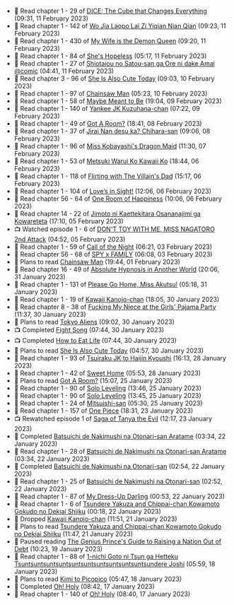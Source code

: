 <!-- ANILIST_ACTIVITY:start -->

-   📖 Read chapter 1 - 29 of [DICE: The Cube that Changes Everything](https://anilist.co/manga/85208) (09:31, 11 February 2023)
-   📖 Read chapter 1 - 142 of [Wo Jia Laopo Lai Zi Yiqian Nian Qian](https://anilist.co/manga/146267) (09:23, 11 February 2023)
-   📖 Read chapter 1 - 430 of [My Wife is the Demon Queen](https://anilist.co/manga/107966) (09:20, 11 February 2023)
-   📖 Read chapter 1 - 84 of [She's Hopeless](https://anilist.co/manga/126944) (05:17, 11 February 2023)
-   📖 Read chapter 1 - 27 of [Shiotaiou no Satou-san ga Ore ni dake Amai @comic](https://anilist.co/manga/123130) (04:41, 11 February 2023)
-   📖 Read chapter 3 - 96 of [She Is Also Cute Today](https://anilist.co/manga/112378) (09:03, 10 February 2023)
-   📖 Read chapter 1 - 97 of [Chainsaw Man](https://anilist.co/manga/105778) (05:23, 10 February 2023)
-   📖 Read chapter 1 - 58 of [Maybe Meant to Be](https://anilist.co/manga/146139) (19:04, 09 February 2023)
-   📖 Read chapter 1 - 140 of [Yankee JK Kuzuhana-chan](https://anilist.co/manga/116822) (07:22, 09 February 2023)
-   📖 Read chapter 1 - 49 of [Got A Room?](https://anilist.co/manga/129808) (18:41, 08 February 2023)
-   📖 Read chapter 1 - 37 of [Jirai Nan desu ka? Chihara-san](https://anilist.co/manga/137714) (09:06, 08 February 2023)
-   📖 Read chapter 1 - 96 of [Miss Kobayashi's Dragon Maid](https://anilist.co/manga/86303) (11:30, 07 February 2023)
-   📖 Read chapter 1 - 53 of [Metsuki Warui Ko Kawaii Ko](https://anilist.co/manga/143936) (18:44, 06 February 2023)
-   📖 Read chapter 1 - 118 of [Flirting with The Villain's Dad](https://anilist.co/manga/117581) (15:17, 06 February 2023)
-   📖 Read chapter 1 - 104 of [Love’s in Sight!](https://anilist.co/manga/107445) (12:06, 06 February 2023)
-   📖 Read chapter 56 - 64 of [One Room of Happiness](https://anilist.co/manga/100557) (10:06, 06 February 2023)
-   📖 Read chapter 14 - 22 of [Jimoto ni Kaettekitara Osananajimi ga Kowareteta](https://anilist.co/manga/150890) (17:10, 05 February 2023)
-   📺 Watched episode 1 - 6 of [DON'T TOY WITH ME, MISS NAGATORO 2nd Attack](https://anilist.co/anime/140596) (04:52, 05 February 2023)
-   📖 Read chapter 1 - 59 of [Call of the Night](https://anilist.co/manga/111233) (06:21, 03 February 2023)
-   📖 Read chapter 56 - 68 of [SPY x FAMILY](https://anilist.co/manga/108556) (06:08, 03 February 2023)
-   📖 Plans to read [Chainsaw Man](https://anilist.co/manga/105778) (19:44, 01 February 2023)
-   📖 Read chapter 16 - 49 of [Absolute Hypnosis in Another World](https://anilist.co/manga/145575) (20:06, 31 January 2023)
-   📖 Read chapter 1 - 131 of [Please Go Home, Miss Akutsu!](https://anilist.co/manga/113501) (05:18, 31 January 2023)
-   📖 Read chapter 1 - 19 of [Kawaii Kanojo-chan](https://anilist.co/manga/144155) (18:05, 30 January 2023)
-   📖 Read chapter 8 - 38 of [Fucking My Niece at the Girls' Pajama Party](https://anilist.co/manga/128678) (11:37, 30 January 2023)
-   📖 Plans to read [Tokyo Aliens](https://anilist.co/manga/123657) (09:02, 30 January 2023)
-   📺 Completed [Fight Song](https://anilist.co/anime/159110) (07:44, 30 January 2023)
-   📺 Completed [How to Eat Life](https://anilist.co/anime/118857) (07:44, 30 January 2023)
-   📖 Plans to read [She Is Also Cute Today](https://anilist.co/manga/112378) (04:57, 30 January 2023)
-   📖 Read chapter 1 - 93 of [Tsuiraku JK to Haijin Kyoushi](https://anilist.co/manga/99737) (16:13, 28 January 2023)
-   📖 Read chapter 1 - 42 of [Sweet Home](https://anilist.co/manga/100954) (05:53, 28 January 2023)
-   📖 Plans to read [Got A Room?](https://anilist.co/manga/129808) (15:07, 25 January 2023)
-   📖 Read chapter 1 - 90 of [Solo Leveling](https://anilist.co/manga/105398) (13:46, 25 January 2023)
-   📖 Read chapter 1 - 90 of [Solo Leveling](https://anilist.co/manga/105398) (13:45, 25 January 2023)
-   📖 Read chapter 1 - 24 of [Mitsuishi-san](https://anilist.co/manga/126488) (05:30, 25 January 2023)
-   📖 Read chapter 1 - 157 of [One Piece](https://anilist.co/manga/30013) (18:31, 23 January 2023)
-   📺 Rewatched episode 1 of [Saga of Tanya the Evil](https://anilist.co/anime/21613) (12:17, 23 January 2023)
-   📖 Completed [Batsuichi de Nakimushi na Otonari-san Aratame](https://anilist.co/manga/149291) (03:34, 22 January 2023)
-   📖 Read chapter 1 - 28 of [Batsuichi de Nakimushi na Otonari-san Aratame](https://anilist.co/manga/149291) (03:34, 22 January 2023)
-   📖 Completed [Batsuichi de Nakimushi na Otonari-san](https://anilist.co/manga/139841) (02:54, 22 January 2023)
-   📖 Read chapter 1 - 25 of [Batsuichi de Nakimushi na Otonari-san](https://anilist.co/manga/139841) (02:52, 22 January 2023)
-   📖 Read chapter 1 - 87 of [My Dress-Up Darling](https://anilist.co/manga/101583) (00:53, 22 January 2023)
-   📖 Read chapter 1 - 6 of [Tsundere Yakuza and Chippai-chan Kowamoto Gokudo no Dekiai Shiiku](https://anilist.co/manga/132661) (00:18, 22 January 2023)
-   📖 Dropped [Kawaii Kanojo-chan](https://anilist.co/manga/144155) (11:51, 21 January 2023)
-   📖 Plans to read [Tsundere Yakuza and Chippai-chan Kowamoto Gokudo no Dekiai Shiiku](https://anilist.co/manga/132661) (11:47, 21 January 2023)
-   📖 Paused reading [The Genius Prince's Guide to Raising a Nation Out of Debt](https://anilist.co/manga/124374) (10:23, 19 January 2023)
-   📖 Read chapter 1 - 88 of [1-nichi Goto ni Tsun ga Hetteku Tsuntsuntsuntsuntsuntsuntsuntsuntsuntsuntsundere Joshi](https://anilist.co/manga/152855) (05:59, 18 January 2023)
-   📖 Plans to read [Kimi to Picopico](https://anilist.co/manga/131287) (05:47, 18 January 2023)
-   📖 Completed [Oh! Holy](https://anilist.co/manga/86703) (08:42, 17 January 2023)
-   📖 Read chapter 1 - 140 of [Oh! Holy](https://anilist.co/manga/86703) (08:40, 17 January 2023)

<!-- ANILIST_ACTIVITY:end -->
